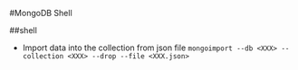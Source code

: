 #MongoDB Shell

##shell
- Import data into the collection from json file
 `mongoimport --db <XXX> --collection <XXX> --drop --file <XXX.json>`